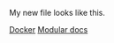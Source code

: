 My new file looks like this.

[Docker](https://gk7700.github.io/devops-docker-images/)
[Modular docs](https://gk7700.github.io/modular-docs/)
